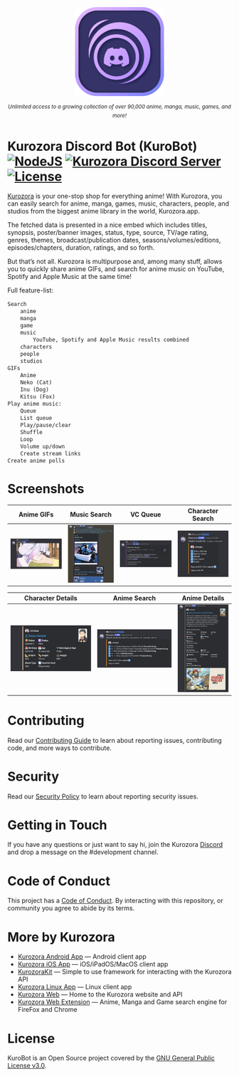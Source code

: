 <p></p>

<p align="center"><img src=".github/Assets/Kurozora.png" width="200px"></p>

<p align="center">
    <sup><em>Unlimited access to a growing collection of over 90,000 anime, manga, music, games, and more!</em></sup>
</p>

# Kurozora Discord Bot (KuroBot) [![NodeJS](https://img.shields.io/badge/NodeJS%2019.x-green.svg?style=flat&logo=nodedotjs&logoColor=white&color=339933)](https://nodejs.org) [![Kurozora Discord Server](https://img.shields.io/discord/449250093623934977?style=flat&label=&logo=Discord&logoColor=white&color=7289DA)](https://discord.gg/f3QFzGqsah) [![License](https://img.shields.io/badge/License-GPLv3-blue.svg?style=flat)](LICENSE)

[Kurozora](https://kurozora.app) is your one-stop shop for everything anime!
With Kurozora, you can easily search for anime, manga, games, music, characters, people, and studios from the biggest anime library in the world, Kurozora.app.

The fetched data is presented in a nice embed which includes titles, synopsis, poster/banner images, status, type, source, TV/age rating, genres, themes, broadcast/publication dates, seasons/volumes/editions, episodes/chapters, duration, ratings, and so forth.

But that’s not all. Kurozora is multipurpose and, among many stuff, allows you to quickly share anime GIFs, and search for anime music on YouTube, Spotify and Apple Music at the same time!

Full feature-list:

    Search
        anime
        manga
        game
        music
            YouTube, Spotify and Apple Music results combined
        characters
        people
        studios
    GIFs
        Anime
        Neko (Cat)
        Inu (Dog)
        Kitsu (Fox)
    Play anime music:
        Queue
        List queue
        Play/pause/clear
        Shuffle
        Loop
        Volume up/down
        Create stream links
    Create anime polls

# Screenshots

| Anime GIFs | Music Search | VC Queue | Character Search |
|------------|--------------|----------|------------------|
| ![Kurozora sending an anime GIF.](.github/Assets/Screenshots/1.png) | ![Kurozora listing music streaming links for `sexy sexy by cascade`.](.github/Assets/Screenshots/2.png) | ![Kurozora displaying the music queue for music streamed in a voice chat.](.github/Assets/Screenshots/3.png) | ![Kurozora listing the characters found when searching for `subaru natsuki`.](.github/Assets/Screenshots/4.png) |

| Character Details | Anime Search | Anime Details |
|-------------------|--------------|---------------|
| ![Kurozora displaying the details of `subaru natsuki`.](.github/Assets/Screenshots/5.png) | ![Kurozora listing the anime found when searching for `quality assurance in another world`.](.github/Assets/Screenshots/6.png) | ![Kurozora displaying the details of `quality assurance in another world`.](.github/Assets/Screenshots/7.png) |

# Contributing

Read our [Contributing Guide](CONTRIBUTING.md) to learn about reporting issues, contributing code, and more ways to contribute.

# Security

Read our [Security Policy](SECURITY.md) to learn about reporting security issues.

# Getting in Touch

If you have any questions or just want to say hi, join the Kurozora [Discord](https://discord.gg/f3QFzGqsah) and drop a message on the #development channel.

# Code of Conduct

This project has a [Code of Conduct](CODE_OF_CONDUCT.md). By interacting with this repository, or community you agree to abide by its terms.

# More by Kurozora

- [Kurozora Android App](https://github.com/kurozora/kurozora-android) — Android client app
- [Kurozora iOS App](https://github.com/kurozora/kurozora-app) — iOS/iPadOS/MacOS client app
- [KurozoraKit](https://github.com/kurozora/KurozoraKit) — Simple to use framework for interacting with the Kurozora API
- [Kurozora Linux App](https://github.com/kurozora/kurozora-linux) — Linux client app
- [Kurozora Web](https://github.com/kurozora/kurozora-web) — Home to the Kurozora website and API
- [Kurozora Web Extension](https://github.com/Kurozora/kurozora-extension) — Anime, Manga and Game search engine for FireFox and Chrome

# License

KuroBot is an Open Source project covered by the [GNU General Public License v3.0](LICENSE).

